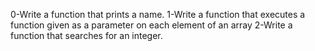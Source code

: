 0-Write a function that prints a name.
1-Write a function that executes a function given as a parameter on each element of an array
2-Write a function that searches for an integer.
